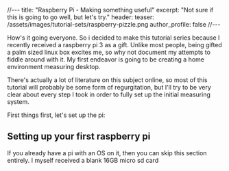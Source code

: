 //---
title: "Raspberry Pi - Making something useful"
excerpt: "Not sure if this is going to go well, but let's try."
header: 
    teaser: /assets/images/tutorial-sets/raspberry-pizzle.png
author_profile: false
//---

How's it going everyone. So i decided to make this tutorial series because I recently received a raspberry pi 3 as a gift. Unlike most people, being gifted a palm sized linux box excites me, so why not document my attempts to fiddle around with it. My first endeavor is going to be creating a home environment measuring desktop. 

There's actually a lot of literature on this subject online, so most of this tutorial will probably be some form of regurgitation, but I'll try to be very clear about every step I took in order to fully set up the initial measuring system.

First things first, let's set up the pi:

## Setting up your first raspberry pi
If you already have a pi with an OS on it, then you can skip this section entirely. I myself received a blank 16GB micro sd card 